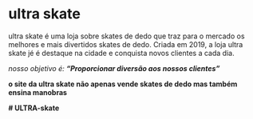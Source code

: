 <html>
<h1>ultra skate</h1>

<P>ultra skate é uma loja sobre skates de dedo que traz para o mercado os melhores e mais divertidos skates de dedo. Criada em 2019, a loja ultra skate jé é destaque na cidade e conquista novos clientes a cada dia.</P>

<P><em>nosso objetivo é: <strong>“Proporcionar diversão aos nossos clientes”<strong></em></P>

<P>o site da ultra skate não apenas vende skates de dedo mas também ensina manobras</p>
# ULTRA-skate
</html>